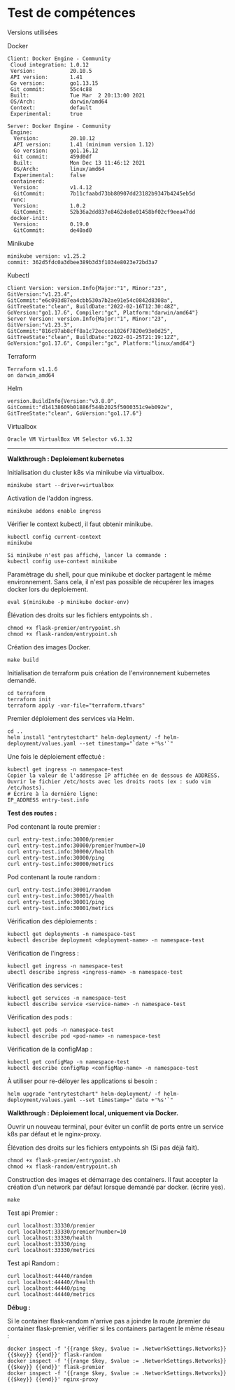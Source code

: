 # Test de compétences

Versions utilisées

Docker
```
Client: Docker Engine - Community
 Cloud integration: 1.0.12
 Version:           20.10.5
 API version:       1.41
 Go version:        go1.13.15
 Git commit:        55c4c88
 Built:             Tue Mar  2 20:13:00 2021
 OS/Arch:           darwin/amd64
 Context:           default
 Experimental:      true

Server: Docker Engine - Community
 Engine:
  Version:          20.10.12
  API version:      1.41 (minimum version 1.12)
  Go version:       go1.16.12
  Git commit:       459d0df
  Built:            Mon Dec 13 11:46:12 2021
  OS/Arch:          linux/amd64
  Experimental:     false
 containerd:
  Version:          v1.4.12
  GitCommit:        7b11cfaabd73bb80907dd23182b9347b4245eb5d
 runc:
  Version:          1.0.2
  GitCommit:        52b36a2dd837e8462de8e01458bf02cf9eea47dd
 docker-init:
  Version:          0.19.0
  GitCommit:        de40ad0
```

Minikube
```
minikube version: v1.25.2
commit: 362d5fdc0a3dbee389b3d3f1034e8023e72bd3a7
```
Kubectl
```
Client Version: version.Info{Major:"1", Minor:"23", GitVersion:"v1.23.4", GitCommit:"e6c093d87ea4cbb530a7b2ae91e54c0842d8308a", GitTreeState:"clean", BuildDate:"2022-02-16T12:30:48Z", GoVersion:"go1.17.6", Compiler:"gc", Platform:"darwin/amd64"}
Server Version: version.Info{Major:"1", Minor:"23", GitVersion:"v1.23.3", GitCommit:"816c97ab8cff8a1c72eccca1026f7820e93e0d25", GitTreeState:"clean", BuildDate:"2022-01-25T21:19:12Z", GoVersion:"go1.17.6", Compiler:"gc", Platform:"linux/amd64"}
```

Terraform
```
Terraform v1.1.6
on darwin_amd64
```

Helm
```
version.BuildInfo{Version:"v3.8.0", GitCommit:"d14138609b01886f544b2025f5000351c9eb092e", GitTreeState:"clean", GoVersion:"go1.17.6"}
```

Virtualbox
```
Oracle VM VirtualBox VM Selector v6.1.32
```


------------------------------------------------------------------------------------------


**Walkthrough : Deploiement kubernetes**

Initialisation du cluster k8s via minikube via virtualbox.
```
minikube start --driver=virtualbox
```

Activation de l'addon ingress.
```
minikube addons enable ingress
```

Vérifier le context kubectl, il faut obtenir minikube.
```
kubectl config current-context
minikube

Si minikube n'est pas affiché, lancer la commande :
kubectl config use-context minikube
```

Paramètrage du shell, pour que minikube et docker partagent le même environnement.
Sans cela, il n'est pas possible de récupérer les images docker lors du deploiement.
```
eval $(minikube -p minikube docker-env)
```

Élévation des droits sur les fichiers entypoints.sh .
```
chmod +x flask-premier/entrypoint.sh
chmod +x flask-random/entrypoint.sh
```

Création des images Docker.
```
make build
```

Initialisation de terraform puis création de l'environnement kubernetes demandé.
```
cd terraform
terraform init
terraform apply -var-file="terraform.tfvars"
```

Premier déploiement des services via Helm.
```
cd ..
helm install "entrytestchart" helm-deployment/ -f helm-deployment/values.yaml --set timestamp="`date +'%s'`"
```

Une fois le déploiement effectué :
```
kubectl get ingress -n namespace-test
Copier la valeur de l'addresse IP affichée en de dessous de ADDRESS.
Ouvrir le fichier /etc/hosts avec les droits roots (ex : sudo vim /etc/hosts).
# Écrire à la dernière ligne:
IP_ADDRESS entry-test.info
```

**Test des routes :**

Pod contenant la route premier  :

```
curl entry-test.info:30000/premier
curl entry-test.info:30000/premier?number=10
curl entry-test.info:30000//health
curl entry-test.info:30000/ping
curl entry-test.info:30000/metrics
```

Pod contenant la route random :
```
curl entry-test.info:30001/random
curl entry-test.info:30001//health
curl entry-test.info:30001/ping
curl entry-test.info:30001/metrics
```

Vérification des déploiements :
```
kubectl get deployments -n namespace-test
kubectl describe deployment <deployment-name> -n namespace-test
```

Vérification de l'ingress :
```
kubectl get ingress -n namespace-test
ubectl describe ingress <ingress-name> -n namespace-test
```

Vérification des services :
```
kubectl get services -n namespace-test
kubectl describe service <service-name> -n namespace-test
```

Vérification des pods :
```
kubectl get pods -n namespace-test 
kubectl describe pod <pod-name> -n namespace-test
```

Vérification de la configMap :
```
kubectl get configMap -n namespace-test 
kubectl describe configMap <configMap-name> -n namespace-test
```

À utiliser pour re-déloyer les applications si besoin :
```
helm upgrade "entrytestchart" helm-deployment/ -f helm-deployment/values.yaml --set timestamp="`date +'%s'`"
```


**Walkthrough : Déploiement local, uniquement via Docker.**

Ouvrir un nouveau terminal, pour éviter un conflit de ports entre un service k8s par défaut et le nginx-proxy.

Élévation des droits sur les fichiers entypoints.sh (Si pas déjà fait).
```
chmod +x flask-premier/entrypoint.sh
chmod +x flask-random/entrypoint.sh
```

Construction des images et démarrage des containers.
Il faut accepter la création d'un network par défaut lorsque demandé par docker. (écrire yes).
```
make
```

Test api Premier :
```
curl localhost:33330/premier
curl localhost:33330/premier?number=10
curl localhost:33330/health
curl localhost:33330/ping
curl localhost:33330/metrics
```

Test api Random :
```
curl localhost:44440/random
curl localhost:44440//health
curl localhost:44440/ping
curl localhost:44440/metrics
```

**Débug :**

Si le container flask-random n'arrive pas a joindre la route /premier du container flask-premier, vérifier si les containers partagent le même réseau :
```
docker inspect -f '{{range $key, $value := .NetworkSettings.Networks}}{{$key}} {{end}}' flask-random
docker inspect -f '{{range $key, $value := .NetworkSettings.Networks}}{{$key}} {{end}}' flask-premier
docker inspect -f '{{range $key, $value := .NetworkSettings.Networks}}{{$key}} {{end}}' nginx-proxy
```




